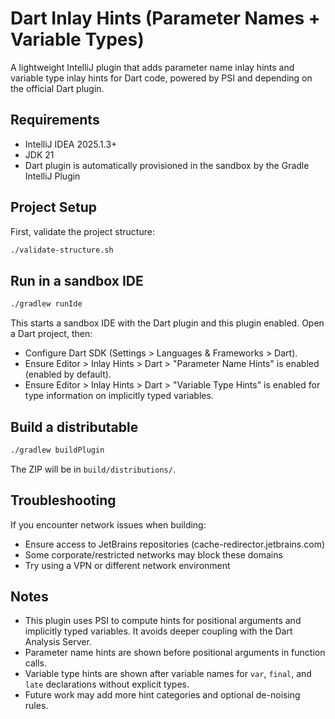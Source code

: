 # Dart Inlay Hints (Parameter Names + Variable Types)

<!-- Plugin description -->
A lightweight IntelliJ plugin that adds parameter name inlay hints and variable type inlay hints for Dart code, powered by PSI and depending on the official Dart plugin.
<!-- Plugin description end -->

## Requirements

- IntelliJ IDEA 2025.1.3+
- JDK 21
- Dart plugin is automatically provisioned in the sandbox by the Gradle IntelliJ Plugin

## Project Setup

First, validate the project structure:
```bash
./validate-structure.sh
```

## Run in a sandbox IDE

```bash
./gradlew runIde
```

This starts a sandbox IDE with the Dart plugin and this plugin enabled. Open a Dart project, then:

- Configure Dart SDK (Settings > Languages & Frameworks > Dart).
- Ensure Editor > Inlay Hints > Dart > "Parameter Name Hints" is enabled (enabled by default).
- Ensure Editor > Inlay Hints > Dart > "Variable Type Hints" is enabled for type information on implicitly typed variables.

## Build a distributable

```bash
./gradlew buildPlugin
```

The ZIP will be in `build/distributions/`.

## Troubleshooting

If you encounter network issues when building:
- Ensure access to JetBrains repositories (cache-redirector.jetbrains.com)
- Some corporate/restricted networks may block these domains
- Try using a VPN or different network environment

## Notes

- This plugin uses PSI to compute hints for positional arguments and implicitly typed variables. It avoids deeper coupling with the Dart Analysis Server.
- Parameter name hints are shown before positional arguments in function calls.
- Variable type hints are shown after variable names for `var`, `final`, and `late` declarations without explicit types.
- Future work may add more hint categories and optional de-noising rules.
